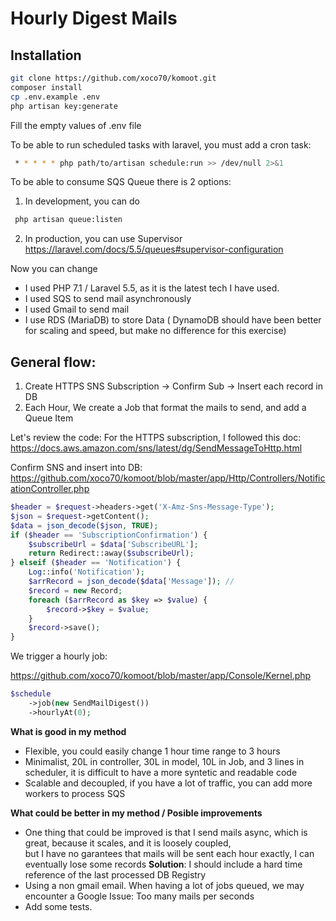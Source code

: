 Hourly Digest Mails
===================

Installation
------------

```bash
git clone https://github.com/xoco70/komoot.git
composer install
cp .env.example .env
php artisan key:generate
```
Fill the empty values of .env file


To be able to run scheduled tasks with laravel, you must add a cron task:

```bash
 * * * * * php path/to/artisan schedule:run >> /dev/null 2>&1
 ```
To be able to consume SQS Queue there is 2 options:
1. In development, you can do 
```bash
 php artisan queue:listen
 ```

2. In production, you can use Supervisor 
https://laravel.com/docs/5.5/queues#supervisor-configuration

Now you can change

 
- I used PHP 7.1 / Laravel 5.5, as it is the latest tech I have used.
- I used SQS to send mail asynchronously
- I used Gmail to send mail
- I use RDS (MariaDB) to store Data ( DynamoDB should have been better for scaling and speed, but make no difference for this exercise)


General flow:
------------

1. Create HTTPS SNS Subscription -> Confirm Sub -> Insert each record in DB
2. Each Hour, We create a Job that format the mails to send, and add a Queue Item


Let's review the code:
For the HTTPS subscription, I followed this doc: https://docs.aws.amazon.com/sns/latest/dg/SendMessageToHttp.html

Confirm SNS and insert into DB: https://github.com/xoco70/komoot/blob/master/app/Http/Controllers/NotificationController.php

```php
$header = $request->headers->get('X-Amz-Sns-Message-Type');
$json = $request->getContent();
$data = json_decode($json, TRUE);
if ($header == 'SubscriptionConfirmation') {
    $subscribeUrl = $data['SubscribeURL'];
    return Redirect::away($subscribeUrl);
} elseif ($header == 'Notification') {
    Log::info('Notification');
    $arrRecord = json_decode($data['Message']); //
    $record = new Record;
    foreach ($arrRecord as $key => $value) {
        $record->$key = $value;
    }
    $record->save();
}
```

We trigger a hourly job:

https://github.com/xoco70/komoot/blob/master/app/Console/Kernel.php

```php
$schedule
    ->job(new SendMailDigest())
    ->hourlyAt(0);
```
**What is good in my method**
- Flexible, you could easily change 1 hour time range to 3 hours
- Minimalist, 20L in controller, 30L in model, 10L in Job, and 3 lines in scheduler, it is difficult to have a more syntetic and readable code 
- Scalable and decoupled, if you have a lot of traffic, you can add more workers to process SQS
 

**What could be better in my method / Posible improvements**
- One thing that could be improved is that I send mails async, which is great, because it scales, and it is loosely coupled,  
but I have no garantees that mails will be sent each hour exactly, I can eventually lose some records 
**Solution**: I should include a hard time reference of the last processed DB Registry  
- Using a non gmail email. When having  a lot of jobs queued, we may encounter a Google Issue: Too many mails per seconds 
- Add some tests.
 
 
 
